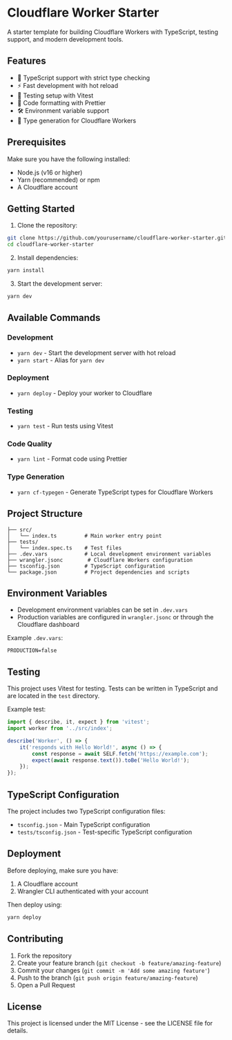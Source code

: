 # Cloudflare Worker Starter

A starter template for building Cloudflare Workers with TypeScript, testing support, and modern development tools.

## Features

- 🚀 TypeScript support with strict type checking
- ⚡️ Fast development with hot reload
- 🧪 Testing setup with Vitest
- 🎨 Code formatting with Prettier
- 🛠️ Environment variable support
- 📝 Type generation for Cloudflare Workers

## Prerequisites

Make sure you have the following installed:

- Node.js (v16 or higher)
- Yarn (recommended) or npm
- A Cloudflare account

## Getting Started

1. Clone the repository:

```bash
git clone https://github.com/yourusername/cloudflare-worker-starter.git
cd cloudflare-worker-starter
```

2. Install dependencies:

```bash
yarn install
```

3. Start the development server:

```bash
yarn dev
```

## Available Commands

### Development

- `yarn dev` - Start the development server with hot reload
- `yarn start` - Alias for `yarn dev`

### Deployment

- `yarn deploy` - Deploy your worker to Cloudflare

### Testing

- `yarn test` - Run tests using Vitest

### Code Quality

- `yarn lint` - Format code using Prettier

### Type Generation

- `yarn cf-typegen` - Generate TypeScript types for Cloudflare Workers

## Project Structure

```
├── src/
│   └── index.ts         # Main worker entry point
├── tests/
│   └── index.spec.ts    # Test files
├── .dev.vars            # Local development environment variables
├── wrangler.jsonc        # Cloudflare Workers configuration
├── tsconfig.json        # TypeScript configuration
└── package.json         # Project dependencies and scripts
```

## Environment Variables

- Development environment variables can be set in `.dev.vars`
- Production variables are configured in `wrangler.jsonc` or through the Cloudflare dashboard

Example `.dev.vars`:

```
PRODUCTION=false
```

## Testing

This project uses Vitest for testing. Tests can be written in TypeScript and are located in the `test` directory.

Example test:

```typescript
import { describe, it, expect } from 'vitest';
import worker from '../src/index';

describe('Worker', () => {
	it('responds with Hello World!', async () => {
		const response = await SELF.fetch('https://example.com');
		expect(await response.text()).toBe('Hello World!');
	});
});
```

## TypeScript Configuration

The project includes two TypeScript configuration files:

- `tsconfig.json` - Main TypeScript configuration
- `tests/tsconfig.json` - Test-specific TypeScript configuration

## Deployment

Before deploying, make sure you have:

1. A Cloudflare account
2. Wrangler CLI authenticated with your account

Then deploy using:

```bash
yarn deploy
```

## Contributing

1. Fork the repository
2. Create your feature branch (`git checkout -b feature/amazing-feature`)
3. Commit your changes (`git commit -m 'Add some amazing feature'`)
4. Push to the branch (`git push origin feature/amazing-feature`)
5. Open a Pull Request

## License

This project is licensed under the MIT License - see the LICENSE file for details.
